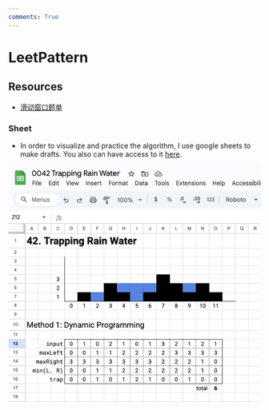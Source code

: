 ```yaml
---
comments: True
---
```


# LeetPattern

## Resources

-   [滑动窗口题单](https://leetcode.cn/problems/longest-substring-with-at-most-two-distinct-characters/solutions/879777/hua-dong-chuang-kou-zhen-di-jian-dan-yi-73bii)

### Sheet

-   In order to visualize and practice the algorithm, I use google sheets to make drafts. You also can have access to it [here](https://drive.google.com/drive/folders/1yxoqn6ra6Th5a_KHJRx3drcy950JPRVg?usp=drive_link).

![sheet-example](../assets/google-sheet-example.jpg)
